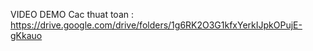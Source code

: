VIDEO DEMO Cac thuat toan :
https://drive.google.com/drive/folders/1g6RK2O3G1kfxYerkIJpkOPujE-gKkauo
